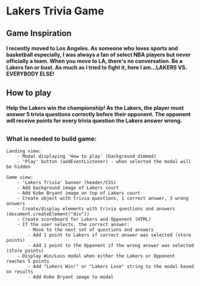 # Lakers Trivia Game

## Game Inspiration
#### I recently moved to Los Angeles. As someone who loves sports and basketball especially, I was always a fan of select NBA players but never officially a team. When you move to LA, there's no conversation. Be a Lakers fan or bust. As much as I tried to fight it, here I am...LAKERS VS. EVERYBODY ELSE!   

## How to play
#### Help the Lakers win the championship! As the Lakers, the player must answer 5 trivia questions correctly before their opponent. The opponent will receive points for every trivia question the Lakers answer wrong. 

##

### What is needed to build game:
    Landing view:
        - Modal displaying 'How to play' (background dimmed)
        - 'Play' button (addEventListener) - when selected the modal will be hidden

    Game view: 
        - 'Lakers Trivia' banner (header/CSS)
        - Add background image of Lakers court
        - Add Kobe Bryant image on top of Lakers court
        - Create object with trivia questions, 1 correct answer, 3 wrong answers
        - Create/display elements with trivia questions and answers (document.createElement("div")) 
        - Create scoreboard for Lakers and Opponent (HTML)
        - If the user selects, the correct answer:
            - Move to the next set of questions and answers
            - Add 1 point to Lakers if correct answer was selected (store points)
            - Add 1 point to the Opponent if the wrong answer was selected (store points)
        - Display Win/Loss modal when either the Lakers or Opponent reaches 5 points 
            - Add "Lakers Win!" or "Lakers Lose" string to the modal based on results
            - Add Kobe Bryant image to modal
